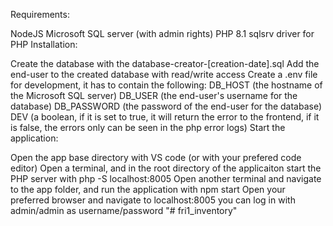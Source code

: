 Requirements:

NodeJS
Microsoft SQL server (with admin rights)
PHP 8.1
sqlsrv driver for PHP
Installation:

Create the database with the database-creator-[creation-date].sql
Add the end-user to the created database with read/write access
Create a .env file for development, it has to contain the following:
DB_HOST (the hostname of the Microsoft SQL server)
DB_USER (the end-user's username for the database)
DB_PASSWORD (the password of the end-user for the database)
DEV (a boolean, if it is set to true, it will return the error to the frontend, if it is false, the errors only can be seen in the php error logs)
Start the application:

Open the app base directory with VS code (or with your prefered code editor)
Open a terminal, and in the root directory of the applicaiton start the PHP server with php -S localhost:8005
Open another terminal and navigate to the app folder, and run the application with npm start
Open your preferred browser and navigate to localhost:8005 you can log in with admin/admin as username/password
"# fri1_inventory" 
